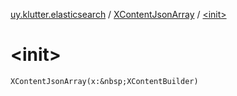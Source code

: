 [uy.klutter.elasticsearch](../index.md) / [XContentJsonArray](index.md) / [&lt;init&gt;](.)


# &lt;init&gt;
`XContentJsonArray(x:&nbsp;XContentBuilder)`


